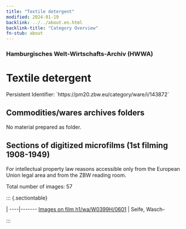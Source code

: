 ```yaml
---
title: "Textile detergent"
modified: 2024-01-19
backlink: ../../about.en.html
backlink-title: "Category Overview"
fn-stub: about
---
```


### Hamburgisches Welt-Wirtschafts-Archiv (HWWA)

# Textile detergent

<div class="hint">Persistent Identifier: `https://pm20.zbw.eu/category/ware/i/143872`</div>







## Commodities/wares archives folders





No material prepared as folder.



<a id="filmsections" />

## Sections of digitized microfilms (1st filming 1908-1949)

<p>For intellectual property law reasons accessible only from the European Union legal area and from the ZBW reading room.</p>



<p>Total number of images: 57</p>




::: {.sectiontable}

 | 
----|-------
<a class="btn" href="https://pm20.zbw.eu/film/h1/wa/W0399H/0601" rel="nofollow">Images on film h1/wa/W0399H/0601</a> | Seife, Wasch-


:::
















